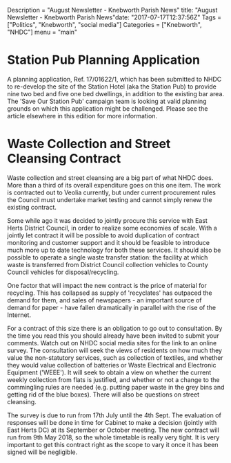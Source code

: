 Description = "August Newsletter - Knebworth Parish News"title: "August Newsletter - Knebworth Parish News"date: "2017-07-17T12:37:56Z"
Tags = ["Politics", "Knebworth", "social media"]
Categories = ["Knebworth", "NHDC"]
menu = "main"



# Station Pub Planning Application

A planning application, Ref. 17/01622/1, which has been submitted to NHDC to re-develop the site of the Station Hotel (aka the Station Pub) to provide nine two bed and five one bed dwellings, in addition to the existing bar area. The 'Save Our Station Pub' campaign team is looking at valid planning grounds on which this application might be challenged. Please see the article elsewhere in this edition for more information.

# Waste Collection and Street Cleansing Contract

Waste collection and street cleansing are a big part of what NHDC does. More than a third of its overall expenditure goes on this one item. The work is contracted out to Veolia currently, but under current procurement rules the Council must undertake market testing and cannot simply renew the existing contract.

Some while ago it was decided to jointly procure this service with East Herts District Council, in order to realize some economies of scale. With a jointly let contract it will be possible to avoid duplication of contract monitoring and customer support and it should be feasible to introduce much more up to date technology for both these services. It should also be possible to operate a single waste transfer station: the facility at which waste is transferred from District Council collection vehicles to County Council vehicles for disposal/recycling.

One factor that will impact the new contract is the price of material for recycling. This has collapsed as supply of 'recyclates' has outpaced the demand for them, and sales of newspapers - an important source of demand for paper - have fallen dramatically in parallel with the rise of the Internet.

For a contract of this size there is an obligation to go out to consultation. By the time you read this you should already have been invited to submit your comments. Watch out on NHDC social media sites for the link to an online survey. The consultation will seek the views of residents on how much they value the non-statutory services, such as collection of textiles, and whether they would value collection of batteries or Waste Electrical and Electronic Equipment ('WEEE'). It will seek to obtain a view on whether the current weekly collection from flats is justified, and whether or not a change to the commingling rules are needed (e.g. putting paper waste in the grey bins and getting rid of the blue boxes). There will also be questions on street cleansing.

The survey is due to run from 17th July until the 4th Sept. The evaluation of responses will be done in time for Cabinet to make a decision (jointly with East Herts DC) at its September or October meeting. The new contract will run from 9th May 2018, so the whole timetable is really very tight. It is very important to get this contract right as the scope to vary it once it has been signed will be negligible.

